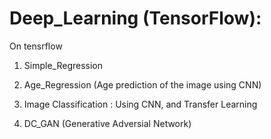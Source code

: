 # Deep_Learning (TensorFlow):
On tensrflow

1. Simple_Regression

2. Age_Regression (Age prediction of the image using CNN)

3. Image Classification : Using CNN, and Transfer Learning

4. DC_GAN (Generative Adversial Network)

